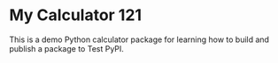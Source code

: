 # My Calculator 121

This is a demo Python calculator package for learning how to build and publish a package to Test PyPI.